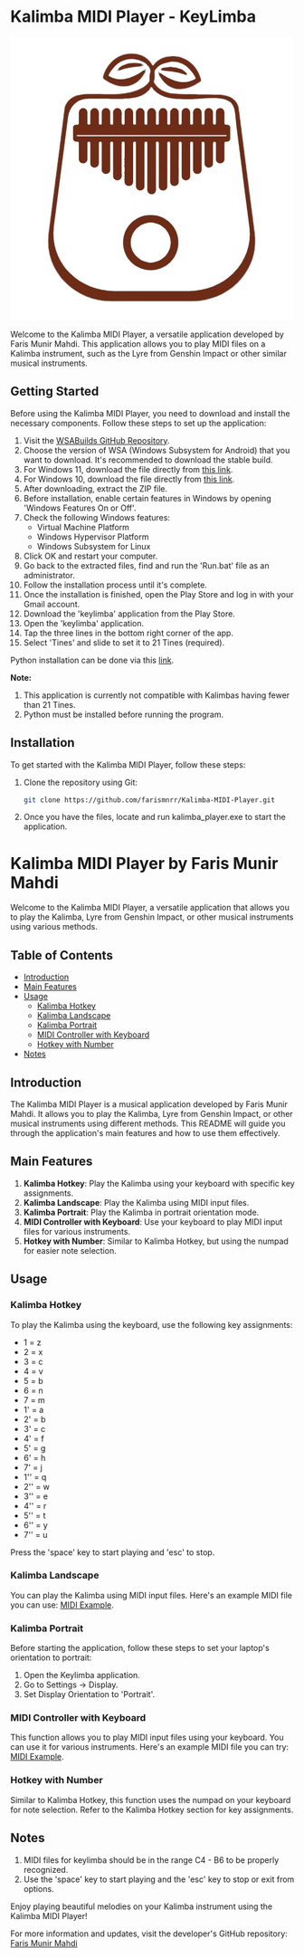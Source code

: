 # Kalimba MIDI Player - KeyLimba

![Kalimba Image](kalimba_image.png)

Welcome to the Kalimba MIDI Player, a versatile application developed by Faris Munir Mahdi. This application allows you to play MIDI files on a Kalimba instrument, such as the Lyre from Genshin Impact or other similar musical instruments.

## Getting Started

Before using the Kalimba MIDI Player, you need to download and install the necessary components. Follow these steps to set up the application:

1. Visit the [WSABuilds GitHub Repository](https://github.com/MustardChef/WSABuilds).
2. Choose the version of WSA (Windows Subsystem for Android) that you want to download. It's recommended to download the stable build.
3. For Windows 11, download the file directly from [this link](https://github.com/MustardChef/WSABuilds/releases/download/Windows_11_2306.40000.4.0/WSA_2306.40000.4.0_x64_Release-Nightly-MindTheGapps-13.0-RemovedAmazon.zip).
4. For Windows 10, download the file directly from [this link](https://github.com/MustardChef/WSABuilds/releases/download/Windows_10_2306.40000.4.0/WSA_2306.40000.4.0_x64_Release-Nightly-MindTheGapps-13.0-RemovedAmazon_Windows_10.zip).
5. After downloading, extract the ZIP file.
6. Before installation, enable certain features in Windows by opening 'Windows Features On or Off'.
7. Check the following Windows features:
   - Virtual Machine Platform
   - Windows Hypervisor Platform
   - Windows Subsystem for Linux
8. Click OK and restart your computer.
9. Go back to the extracted files, find and run the 'Run.bat' file as an administrator.
10. Follow the installation process until it's complete.
11. Once the installation is finished, open the Play Store and log in with your Gmail account.
12. Download the 'keylimba' application from the Play Store.
13. Open the 'keylimba' application.
14. Tap the three lines in the bottom right corner of the app.
15. Select 'Tines' and slide to set it to 21 Tines (required).

Python installation can be done via this [link](https://apps.microsoft.com/store/detail/python-311/9NRWMJP3717K?hl=id-id&gl=id).

**Note:**
1. This application is currently not compatible with Kalimbas having fewer than 21 Tines.
2. Python must be installed before running the program.

## Installation

To get started with the Kalimba MIDI Player, follow these steps:

1. Clone the repository using Git:
   ```sh
   git clone https://github.com/farismnrr/Kalimba-MIDI-Player.git
2. Once you have the files, locate and run kalimba_player.exe to start the application.

# Kalimba MIDI Player by Faris Munir Mahdi

Welcome to the Kalimba MIDI Player, a versatile application that allows you to play the Kalimba, Lyre from Genshin Impact, or other musical instruments using various methods.

## Table of Contents

- [Introduction](#introduction)
- [Main Features](#main-features)
- [Usage](#usage)
  - [Kalimba Hotkey](#kalimba-hotkey)
  - [Kalimba Landscape](#kalimba-landscape)
  - [Kalimba Portrait](#kalimba-portrait)
  - [MIDI Controller with Keyboard](#midi-controller-with-keyboard)
  - [Hotkey with Number](#hotkey-with-number)
- [Notes](#notes)

## Introduction

The Kalimba MIDI Player is a musical application developed by Faris Munir Mahdi. It allows you to play the Kalimba, Lyre from Genshin Impact, or other musical instruments using different methods. This README will guide you through the application's main features and how to use them effectively.

## Main Features

1. **Kalimba Hotkey**: Play the Kalimba using your keyboard with specific key assignments.
2. **Kalimba Landscape**: Play the Kalimba using MIDI input files.
3. **Kalimba Portrait**: Play the Kalimba in portrait orientation mode.
4. **MIDI Controller with Keyboard**: Use your keyboard to play MIDI input files for various instruments.
5. **Hotkey with Number**: Similar to Kalimba Hotkey, but using the numpad for easier note selection.

## Usage

### Kalimba Hotkey

To play the Kalimba using the keyboard, use the following key assignments:

- 1 = z
- 2 = x
- 3 = c
- 4 = v
- 5 = b
- 6 = n
- 7 = m
- 1' = a
- 2' = b
- 3' = c
- 4' = f
- 5' = g
- 6' = h
- 7' = j
- 1'' = q
- 2'' = w
- 3'' = e
- 4'' = r
- 5'' = t
- 6'' = y
- 7'' = u

Press the 'space' key to start playing and 'esc' to stop.

### Kalimba Landscape

You can play the Kalimba using MIDI input files. Here's an example MIDI file you can use: [MIDI Example](https://drive.google.com/file/d/1F4Vsa2g1i_LgMSjKUXlWhsC1k7s8qO68/view?usp=sharing).

### Kalimba Portrait

Before starting the application, follow these steps to set your laptop's orientation to portrait:

1. Open the Keylimba application.
2. Go to Settings -> Display.
3. Set Display Orientation to 'Portrait'.

### MIDI Controller with Keyboard

This function allows you to play MIDI input files using your keyboard. You can use it for various instruments. Here's an example MIDI file you can try: [MIDI Example](https://drive.google.com/file/d/1plo_niuNKCy9cLTCQoRrzFVk03L1yq8X/view?usp=sharing).

### Hotkey with Number

Similar to Kalimba Hotkey, this function uses the numpad on your keyboard for note selection. Refer to the Kalimba Hotkey section for key assignments.

## Notes

1. MIDI files for keylimba should be in the range C4 - B6 to be properly recognized.
2. Use the 'space' key to start playing and the 'esc' key to stop or exit from options.

Enjoy playing beautiful melodies on your Kalimba instrument using the Kalimba MIDI Player!

For more information and updates, visit the developer's GitHub repository: [Faris Munir Mahdi](https://github.com/farismnrr)
